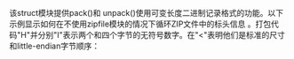 该struct模块提供pack\(\)和 unpack\(\)使用可变长度二进制记录格式的功能。以下示例显示如何在不使用zipfile模块的情况下循环ZIP文件中的标头信息 。打包代码"H"并分别"I"表示两个和四个字节的无符号数字。在"&lt;"表明他们是标准的尺寸和little-endian字节顺序：



